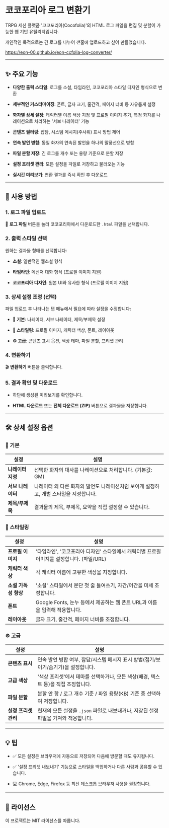 # 코코포리아 로그 변환기

TRPG 세션 플랫폼 '코코포리아(Cocofolia)'의 HTML 로그 파일을 편집 및 분할이 가능한 웹 기반 유틸리티입니다.

개인적인 목적으로는 긴 로그를 나누어 갠홈에 업로드하고 싶어 만들었습니다.

https://eon-00.github.io/eon-ccfolia-log-converter/

---

## ✨ 주요 기능

* **다양한 출력 스타일**: 로그를 소설, 타임라인, 코코포리아 스타일 디자인 형식으로 변환

* **세부적인 커스터마이징**: 폰트, 글자 크기, 줄간격, 페이지 너비 등 자유롭게 설정

* **화자별 상세 설정**: 캐릭터별 이름 색상 지정 및 프로필 이미지 추가, 특정 화자를 나레이션으로 처리하는 '서브 나레이터' 기능

* **콘텐츠 필터링**: 잡담, 시스템 메시지(주사위) 표시 방법 제어

* **연속 발언 병합**: 동일 화자의 연속된 발언을 하나의 말풍선으로 병합

* **파일 분할 저장**: 긴 로그를 개수 또는 용량 기준으로 분할 저장

* **설정 프리셋 관리**: 모든 설정을 파일로 저장하고 불러오는 기능

* **실시간 미리보기**: 변환 결과를 즉시 확인 후 다운로드

---

## 🚀 사용 방법

### 1. 로그 파일 업로드

📁 **로그 파일** 버튼을 눌러 코코포리아에서 다운로드한 `.html` 파일을 선택합니다.

### 2. 출력 스타일 선택

원하는 결과물 형태를 선택합니다:

* **소설**: 일반적인 웹소설 형식

* **타임라인**: 메신저 대화 형식 (프로필 이미지 지원)

* **코코포리아 디자인**: 원본 UI와 유사한 형식 (프로필 이미지 지원)

### 3. 상세 설정 조정 (선택)

파일 업로드 후 나타나는 탭 메뉴에서 필요에 따라 설정을 수정합니다:

* **📝 기본**: 나레이터, 서브 나레이터, 제목/부제목 설정

* **🎨 스타일링**: 프로필 이미지, 캐릭터 색상, 폰트, 레이아웃

* **⚙️ 고급**: 콘텐츠 표시 옵션, 색상 테마, 파일 분할, 프리셋 관리

### 4. 변환하기

🎬 **변환하기** 버튼을 클릭합니다.

### 5. 결과 확인 및 다운로드

* 하단에 생성된 미리보기를 확인합니다.

* **HTML 다운로드** 또는 **전체 다운로드 (ZIP)** 버튼으로 결과물을 저장합니다.

---

## 🛠️ 상세 설정 옵션

### 📝 기본

| 설정 | 설명 |
|---|---|
| **나레이터 지정** | 선택한 화자의 대사를 나레이션으로 처리합니다. (기본값: GM) |
| **서브 나레이터** | 나레이터 외 다른 화자의 발언도 나레이션처럼 보이게 설정하고, 개별 스타일을 지정합니다. |
| **제목/부제목** | 결과물의 제목, 부제목, 요약을 직접 설정할 수 있습니다. |

### 🎨 스타일링

| 설정 | 설명 |
|---|---|
| **프로필 이미지** | '타임라인', '코코포리아 디자인' 스타일에서 캐릭터별 프로필 이미지를 설정합니다. (파일/URL) |
| **캐릭터 색상** | 각 캐릭터 이름에 고유한 색상을 지정합니다. |
| **소설 가독성 향상** | '소설' 스타일에서 문단 첫 줄 들여쓰기, 자간/어간을 미세 조정합니다. |
| **폰트** | Google Fonts, 눈누 등에서 제공하는 웹 폰트 URL과 이름을 입력해 적용합니다. |
| **레이아웃** | 글자 크기, 줄간격, 페이지 너비를 조정합니다. |

### ⚙️ 고급

| 설정 | 설명 |
|---|---|
| **콘텐츠 표시** | 연속 발언 병합 여부, 잡담/시스템 메시지 표시 방법(접기/보이기/숨기기)을 설정합니다. |
| **고급 색상** | '색상 프리셋'에서 테마를 선택하거나, 모든 색상(배경, 텍스트 등)을 직접 조정합니다. |
| **파일 분할** | 분할 안 함 / 로그 개수 기준 / 파일 용량(KB) 기준 중 선택하여 저장합니다. |
| **설정 프리셋 관리** | 현재의 모든 설정을 `.json` 파일로 내보내거나, 저장된 설정 파일을 가져와 적용합니다. |

---

## 💡 팁

* ✅ 모든 설정은 브라우저에 자동으로 저장되어 다음에 방문할 때도 유지됩니다.

* ✅ '설정 프리셋 내보내기' 기능으로 스타일을 백업하거나 다른 사람과 공유할 수 있습니다.

* 💻 Chrome, Edge, Firefox 등 최신 데스크톱 브라우저 사용을 권장합니다.

---

## 📄 라이선스

이 프로젝트는 MIT 라이선스를 따릅니다.
